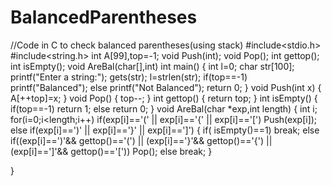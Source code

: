 # BalancedParentheses
//Code in C to check balanced parentheses(using stack)
#include<stdio.h>
#include<string.h>
int A[99],top=-1;
void Push(int);
void Pop();
int gettop();
int isEmpty();
void AreBal(char[],int)
int main()
{
  int l=0;
  char str[100];
  printf("Enter a string:");
  gets(str);
  l=strlen(str);
  if(top==-1)
  printf("Balanced");
  else printf("Not Balanced");
  return 0;
}
void Push(int x)
{
  A[++top]=x;
}
void Pop()
{
  top--;
}
int gettop()
{
  return top;
}
int isEmpty()
{
  if(top==-1)
  return 1;
  else return 0;
}
void AreBal(char *exp,int length)
{
  int i;
  for(i=0;i<length;i++)
  if(exp[i]=='(' || exp[i]=='{' || exp[i]=='[')
  Push(exp[i]);
  else 
  if(exp[i]==')' || exp[i]=='}' || exp[i]==']')
  {
     if( isEmpty()==1)
     break;
     else if((exp[i]==')'&& gettop()=='(') || (exp[i]=='}'&& gettop()=='{') || (exp[i]==']'&& gettop()=='['))
     Pop();
     else break;
   } 
   
}
    
  
